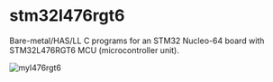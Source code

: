 # stm32l476rgt6
Bare-metal/HAS/LL C programs for an STM32 Nucleo-64 board with STM32L476RGT6 MCU (microcontroller unit).

![myl476rgt6](https://github.com/user-attachments/assets/cb86b818-838e-4a18-bd8b-7e2797dc7c08)
